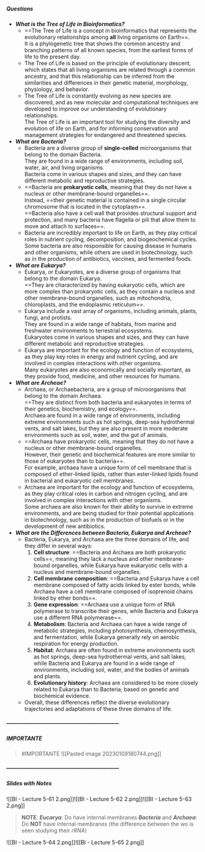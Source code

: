 ##### Questions
- ***What is the Tree of Life in Bioinformatics?***
	- ==The Tree of Life is a concept in bioinformatics that represents the evolutionary relationships among **all** living organisms on Earth==. <br>It is a phylogenetic tree that shows the common ancestry and branching patterns of all known species, from the earliest forms of life to the present day.
	- The Tree of Life is based on the principle of evolutionary descent, which states that all living organisms are related through a common ancestry, and that this relationship can be inferred from the similarities and differences in their genetic material, morphology, physiology, and behavior.
	- The Tree of Life is constantly evolving as new species are discovered, and as new molecular and computational techniques are developed to improve our understanding of evolutionary relationships. <br>The Tree of Life is an important tool for studying the diversity and evolution of life on Earth, and for informing conservation and management strategies for endangered and threatened species.
- ***What are Bacteria?***
	- Bacteria are a diverse group of **single-celled** microorganisms that belong to the domain Bacteria. <br>They are found in a wide range of environments, including soil, water, air, and living organisms. <br>Bacteria come in various shapes and sizes, and they can have different metabolic and reproductive strategies.
	- ==Bacteria are **prokaryotic cells**, meaning that they do not have a nucleus or other membrane-bound organelles==. <br>Instead, ==their genetic material is contained in a single circular chromosome that is located in the cytoplasm==. <br>==Bacteria also have a cell wall that provides structural support and protection, and many bacteria have flagella or pili that allow them to move and attach to surfaces==.
	- Bacteria are incredibly important to life on Earth, as they play critical roles in nutrient cycling, decomposition, and biogeochemical cycles. <br>Some bacteria are also responsible for causing disease in humans and other organisms, while others are used in biotechnology, such as in the production of antibiotics, vaccines, and fermented foods.
- ***What are Eukarya?***
	- Eukarya, or Eukaryotes, are a diverse group of organisms that belong to the domain Eukarya. <br>==They are characterized by having eukaryotic cells, which are more complex than prokaryotic cells, as they contain a nucleus and other membrane-bound organelles, such as mitochondria, chloroplasts, and the endoplasmic reticulum==.
	- Eukarya include a vast array of organisms, including animals, plants, fungi, and protists. <br>They are found in a wide range of habitats, from marine and freshwater environments to terrestrial ecosystems. <br>Eukaryotes come in various shapes and sizes, and they can have different metabolic and reproductive strategies.
	- Eukarya are important for the ecology and function of ecosystems, as they play key roles in energy and nutrient cycling, and are involved in complex interactions with other organisms. <br>Many eukaryotes are also economically and socially important, as they provide food, medicine, and other resources for humans.
- ***What are Archeae?***
	- Archaea, or Archaebacteria, are a group of microorganisms that belong to the domain Archaea. <br>==They are distinct from both bacteria and eukaryotes in terms of their genetics, biochemistry, and ecology==. <br>Archaea are found in a wide range of environments, including extreme environments such as hot springs, deep-sea hydrothermal vents, and salt lakes, but they are also present in more moderate environments such as soil, water, and the gut of animals.
	- ==Archaea have prokaryotic cells, meaning that they do not have a nucleus or other membrane-bound organelles. <br>However, their genetic and biochemical features are more similar to those of eukaryotes than to bacteria==. <br>For example, archaea have a unique form of cell membrane that is composed of ether-linked lipids, rather than ester-linked lipids found in bacterial and eukaryotic cell membranes.
	- Archaea are important for the ecology and function of ecosystems, as they play critical roles in carbon and nitrogen cycling, and are involved in complex interactions with other organisms. <br>Some archaea are also known for their ability to survive in extreme environments, and are being studied for their potential applications in biotechnology, such as in the production of biofuels or in the development of new antibiotics.
- ***What are the Differences between Bacteria, Eukarya and Archeae?***
	- Bacteria, Eukarya, and Archaea are the three domains of life, and they differ in several ways:
	  1.  **Cell structure**: ==Bacteria and Archaea are both prokaryotic cells==, meaning they lack a nucleus and other membrane-bound organelles, while Eukarya have eukaryotic cells with a nucleus and membrane-bound organelles.
	  2. **Cell membrane composition**: ==Bacteria and Eukarya have a cell membrane composed of fatty acids linked by ester bonds, while Archaea have a cell membrane composed of isoprenoid chains linked by ether bonds==.
	  3.  **Gene expression**: ==Archaea use a unique form of RNA polymerase to transcribe their genes, while Bacteria and Eukarya use a different RNA polymerase==.
	  4.  **Metabolism**: Bacteria and Archaea can have a wide range of metabolic strategies, including photosynthesis, chemosynthesis, and fermentation, while Eukarya generally rely on aerobic respiration for energy production.
	  5.  **Habitat**: Archaea are often found in extreme environments such as hot springs, deep-sea hydrothermal vents, and salt lakes, while Bacteria and Eukarya are found in a wide range of environments, including soil, water, and the bodies of animals and plants.
	  6.  **Evolutionary history**: Archaea are considered to be more closely related to Eukarya than to Bacteria, based on genetic and biochemical evidence.
	- Overall, these differences reflect the diverse evolutionary trajectories and adaptations of these three domains of life.

##### —————————————————————
##### IMPORTANTE
> #IMPORTANTE 
> ![[Pasted image 20230109180744.png]]

##### —————————————————————
##### Slides with Notes
![[BI - Lecture 5-61 2.png]]![[BI - Lecture 5-62 2.png]]![[BI - Lecture 5-63 2.png]]

> **NOTE**:
> ***Eucarya***: Do have internal membranes
> ***Bacteria*** and ***Archaea***: Do **NOT** have internal membranes (the difference between the wo is seen studying their *rRNA*)

![[BI - Lecture 5-64 2.png]]![[BI - Lecture 5-65 2.png]]
